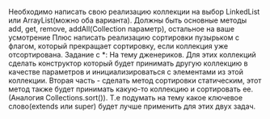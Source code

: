 Необходимо написать свою реализацию коллекции на выбор LinkedList или ArrayList(можно оба варианта). 
Должны быть основные методы add, get, remove, addAll(Collection параметр), остальное на ваше усмотрение
Плюс написать реализацию сортировки пузырьком с флагом, который прекращает сортировку, если коллекция уже отсортирована.
Задание с *: На тему дженериков. Для этих коллекций сделать конструктор который будет принимать другую коллекцию в 
качестве параметров и инициализироваться с элементами из этой коллекции. 
Вторая часть - сделать метод сортировки статическим, этот метод также будет принимать какую-то коллекцию и сортировать ее.
(Аналогия Collections.sort()). Т.е подумать на тему какое ключевое слово(extends или super) будет лучше применить для этих двух задач.
